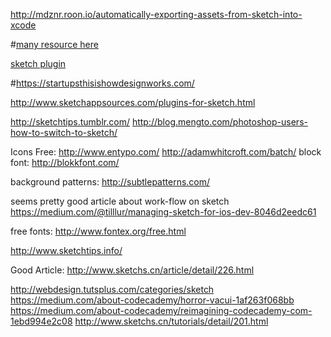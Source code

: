 http://mdznr.roon.io/automatically-exporting-assets-from-sketch-into-xcode

#[many resource here](https://designcode.io/learn)

[sketch plugin](http://awesome-sket.ch/)

#https://startupsthisishowdesignworks.com/

http://www.sketchappsources.com/plugins-for-sketch.html

http://sketchtips.tumblr.com/
http://blog.mengto.com/photoshop-users-how-to-switch-to-sketch/

Icons Free:
  http://www.entypo.com/
  http://adamwhitcroft.com/batch/
  block font: http://blokkfont.com/


background patterns:
  http://subtlepatterns.com/

seems pretty good article about work-flow on sketch
https://medium.com/@tilllur/managing-sketch-for-ios-dev-8046d2eedc61

free fonts: http://www.fontex.org/free.html

http://www.sketchtips.info/


Good Article: http://www.sketchs.cn/article/detail/226.html

http://webdesign.tutsplus.com/categories/sketch
https://medium.com/about-codecademy/horror-vacui-1af263f068bb
https://medium.com/about-codecademy/reimagining-codecademy-com-1ebd994e2c08
http://www.sketchs.cn/tutorials/detail/201.html